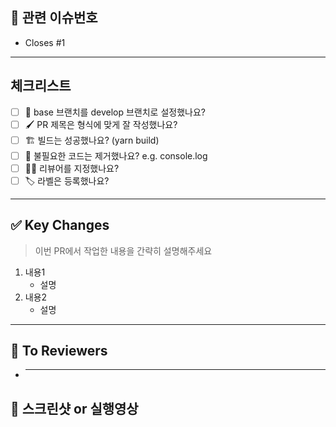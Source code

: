 <!-- PR의 제목은 "[Feat/#1] 로그인 기능 추가" 와 같이 작성해주세요! -->

## 📌 관련 이슈번호

- Closes #1
<!-- Closes 키워드가 있어야 PR이 머지되었을 때 이슈가 자동으로 닫힙니다. -->

---

## 체크리스트

- [ ] 🎋 base 브랜치를 develop 브랜치로 설정했나요?
- [ ] 🖌️ PR 제목은 형식에 맞게 잘 작성했나요?
      <!-- e.g. [Feat/#1] 로그인 기능 추가 -->
- [ ] 🏗️ 빌드는 성공했나요? (yarn build)
- [ ] 🧹 불필요한 코드는 제거했나요? e.g. console.log
- [ ] 🙇‍♂️ 리뷰어를 지정했나요?
- [ ] 🏷️ 라벨은 등록했나요?

---

## ✅ Key Changes

> 이번 PR에서 작업한 내용을 간략히 설명해주세요

1. 내용1
   - 설명
2. 내용2
   - 설명

---

## 📢 To Reviewers

- ***

## 📸 스크린샷 or 실행영상

<!-- 이해하기 쉽도록 스크린샷을 첨부해주세요. -->

